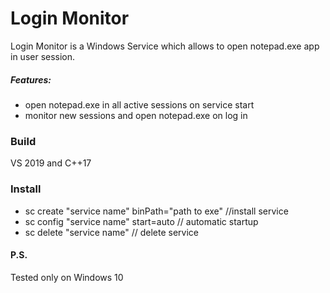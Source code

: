 # Login Monitor
Login Monitor is a Windows Service which allows to open notepad.exe app in user session.

##### Features:
- open notepad.exe in all active sessions on service start
- monitor new sessions and open notepad.exe on log in

### Build
VS 2019 and C++17

### Install
- sc create "service name" binPath="path to exe" //install service
- sc config "service name" start=auto // automatic startup
- sc delete "service name" // delete service

#### P.S.
Tested only on Windows 10
